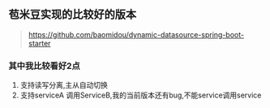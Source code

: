 ## 苞米豆实现的比较好的版本
> https://github.com/baomidou/dynamic-datasource-spring-boot-starter
### 其中我比较看好2点
  1. 支持读写分离,主从自动切换
  2. 支持serviceA 调用ServiceB,我的当前版本还有bug,不能service调用service
